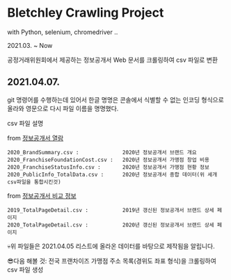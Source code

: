 # Bletchley Crawling Project

with Python, selenium, chromedriver .. 

2021.03. ~ Now

공정거래위원회에서 제공하는 정보공개서 Web 문서를 크롤링하여 csv 파일로 변환

## 2021.04.07.

git 명령어를 수행하는데 있어서 한글 명명은 콘솔에서 식별할 수 없는 인코딩 형식으로 올라와 
영문으로 다시 파일 이름을 명명했다.    

csv 파일 설명

from [정보공개서 열람](https://franchise.ftc.go.kr/mnu/00013/program/userRqst/list.do)

    2020_BrandSummary.csv :              2020년 정보공개서 브랜드 개요
    2020_FranchiseFoundationCost.csv :   2020년 정보공개서 가맹점 창업 비용
    2020_FranchiseStatusInfo.csv :       2020년 정보공개서 가맹점 현황 정보
    2020_PublicInfo_TotalData.csv :      2020년 정보공개서 종합 데이터(위 세개 csv파일을 통합시킨것)

from [정보공개서 비교 정보](https://franchise.ftc.go.kr/mnu/00014/program/firHope/view.do)

    2019_TotalPageDetail.csv :           2019년 갱신된 정보공개서 브랜드 상세 페이지
    2020_TotalPageDetail.csv :           2020년 갱신된 정보공개서 브랜드 상세 페이지

💀위 파일들은 2021.04.05 리스트에 올라온 데이터를 바탕으로 제작됨을 알립니다.

😎다음 해볼 것: 전국 프랜차이즈 가맹점 주소 목록(경위도 좌표 형식)을 크롤링하여 csv 파일 생성
